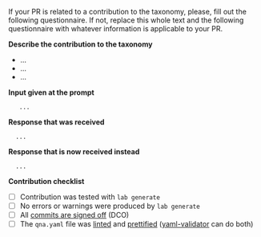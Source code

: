 If your PR is related to a contribution to the taxonomy, please, fill
out the following questionnaire. If not, replace this whole text and the
following questionnaire with whatever information is applicable to your PR.


**Describe the contribution to the taxonomy**

<!-- A concise description of what the contribution brings, replace "..." in the bullet list -->

- ...
- ...
- ...


**Input given at the prompt**

<!-- What you entered, replace "..." -->

```
   ...
```


**Response that was received**

<!-- What you received in response to your input, replace "..." -->

```
  ...
```


**Response that is now received instead**

<!-- What you receive with your contribution, replace "..." -->

```
  ...
```

**Contribution checklist**

<!-- Insert an x between the empty brackets: [ ] >> [x] -->

- [ ] Contribution was tested with `lab generate`
- [ ] No errors or warnings were produced by `lab generate`
- [ ] All [commits are signed off](https://github.com/instruct-lab/taxonomy/blob/main/CONTRIBUTING.md#legal) (DCO)
- [ ] The `qna.yaml` file was [linted](https://yamllint.com) and [prettified](https://onlineyamltools.com/prettify-yaml) ([yaml-validator](https://jsonformatter.org/yaml-validator) can do both)
